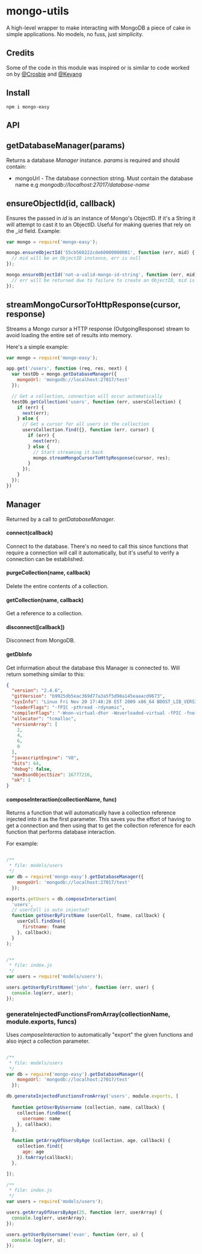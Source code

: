 mongo-utils
===========

A high-level wrapper to make interacting with MongoDB a piece of cake in simple 
applications. No models, no fuss, just simplicity.

## Credits
Some of the code in this module was inspired or is similar to code worked on by 
[@Crosbie](https://github.com/Crosbie/) and 
[@Keyang](https://github.com/Keyang/)

## Install

```
npm i mongo-easy
```

## API

## getDatabaseManager(params)
Returns a database _Manager_ instance. _params_ is required and should contain:

* mongoUrl - The database connection string. Must contain the database name e.g 
_mongodb://localhost:27017/database-name_

## ensureObjectId(id, callback)
Ensures the passed in _id_ is an instance of Mongo's ObjectID. If it's a String 
it will attempt to cast it to an ObjectID. Useful for making queries that rely 
on the _\_id_ field. Example:

```javascript
var mongo = require('mongo-easy');

mongo.ensureObjectId('55cb560222cde60000000001', function (err, mid) {
  // mid will be an ObjectID instance, err is null
});

mongo.ensureObjectId('not-a-valid-mongo-id-string', function (err, mid) {
  // err will be returned due to failure to create an ObjectID, mid is null
});
```

## streamMongoCursorToHttpResponse(cursor, response)
Streams a Mongo cursor a HTTP response (OutgoingResponse) stream to avoid 
loading the entire set of results into memory.

Here's a simple example:

```javascript
var mongo = require('mongo-easy');

app.get('/users', function (req, res, next) {
  var testDb = mongo.getDatabaseManager({
    mongoUrl: 'mongodb://localhost:27017/test'
  });

  // Get a collection, connection will occur automatically
  testDb.getCollection('users', function (err, usersCollection) {
    if (err) {
      next(err);
    } else {
      // Get a cursor for all users in the collection
      usersCollection.find({}, function (err, cursor) {
        if (err) {
          next(err);
        } else {
          // Start streaming it back
          mongo.streamMongoCursorToHttpResponse(cursor, res);
        }
      });
    }
  });
})

```


## Manager
Returned by a call to _getDatabaseManager_.

#### connect(callback)
Connect to the database. There's no need to call this since functions that 
require a connection will call it automatically, but it's useful to verify a 
connection can be established.

#### purgeCollection(name, callback)
Delete the entire contents of a collection.

#### getCollection(name, callback)
Get a reference to a collection.

#### disconnect([callback])
Disconnect from MongoDB.

#### getDbInfo
Get information about the database this Manager is connected to. Will return 
something similar to this:

```json
{
  "version": "2.4.6",
  "gitVersion": "b9925db5eac369d77a3a5f5d98a145eaaacd9673",
  "sysInfo": "Linux Fri Nov 20 17:48:28 EST 2009 x86_64 BOOST_LIB_VERSION=1_49",
  "loaderFlags": "-fPIC -pthread -rdynamic",
  "compilerFlags": "-Wnon-virtual-dtor -Woverloaded-virtual -fPIC -fno-strict-aliasing -ggdb -pthread -Wall -Wsign-compare -Wno-unknown-pragmas -Winvalid-pch -Werror -pipe -fno-builtin-memcmp -O3",
  "allocator": "tcmalloc",
  "versionArray": [
    2,
    4,
    6,
    0
  ],
  "javascriptEngine": "V8",
  "bits": 64,
  "debug": false,
  "maxBsonObjectSize": 16777216,
  "ok": 1
}
```

#### composeInteraction(collectionName, func)
Returns a function that will automatically have a collection reference injected 
into it as the first parameter. This saves you the effort of having to get a 
connection and then using that to get the collection reference for each 
function that performs database interaction.

For example:

```javascript

/**
 * file: models/users
 */
var db = require('mongo-easy').getDatabaseManager({
    mongoUrl: 'mongodb://localhost:27017/test'
  });

exports.getUsers = db.composeInteraction(
  'users', 
  // userColl is auto injected!
  function getUserByFirstName (userColl, fname, callback) {
    userColl.findOne({
      firstname: fname
    }, callback);
  }
);


/**
 * file: index.js
 */
var users = require('models/users');

users.getUserByFirstName('john', function (err, user) {
  console.log(err, user);
});

```

### generateInjectedFunctionsFromArray(collectionName, module.exports, funcs)
Uses _composeInteraction_ to automatically "export" the given functions and 
also inject a collection parameter.

```javascript

/**
 * file: models/users
 */
var db = require('mongo-easy').getDatabaseManager({
    mongoUrl: 'mongodb://localhost:27017/test'
  });

db.generateInjectedFunctionsFromArray('users', module.exports, [
  
  function getUserByUsername (collection, name, callback) {
    collection.findOne({
      username: name
    }, callback);
  },

  function getArrayOfUsersByAge (collection, age, callback) {
    collection.find({
      age: age
    }).toArray(callback);
  },

]);

/**
 * file: index.js
 */
var users = require('models/users');

users.getArrayOfUsersByAge(25, function (err, userArray) {
  console.log(err, userArray);
});

users.getUserByUsername('evan', function (err, u) {
  console.log(err, u);
});

```
